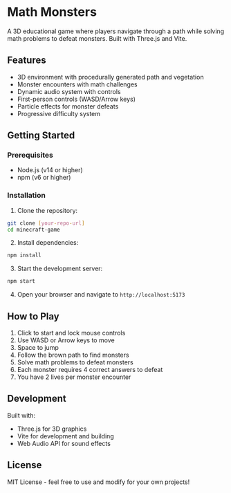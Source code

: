 # Math Monsters

A 3D educational game where players navigate through a path while solving math problems to defeat monsters. Built with Three.js and Vite.

## Features

- 3D environment with procedurally generated path and vegetation
- Monster encounters with math challenges
- Dynamic audio system with controls
- First-person controls (WASD/Arrow keys)
- Particle effects for monster defeats
- Progressive difficulty system

## Getting Started

### Prerequisites

- Node.js (v14 or higher)
- npm (v6 or higher)

### Installation

1. Clone the repository:
```bash
git clone [your-repo-url]
cd minecraft-game
```

2. Install dependencies:
```bash
npm install
```

3. Start the development server:
```bash
npm start
```

4. Open your browser and navigate to `http://localhost:5173`

## How to Play

1. Click to start and lock mouse controls
2. Use WASD or Arrow keys to move
3. Space to jump
4. Follow the brown path to find monsters
5. Solve math problems to defeat monsters
6. Each monster requires 4 correct answers to defeat
7. You have 2 lives per monster encounter

## Development

Built with:
- Three.js for 3D graphics
- Vite for development and building
- Web Audio API for sound effects

## License

MIT License - feel free to use and modify for your own projects! 